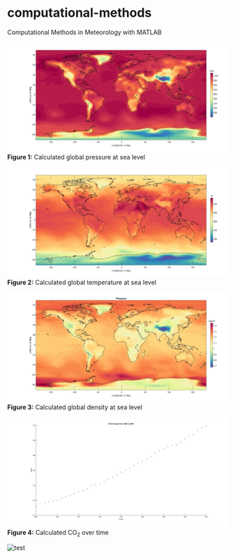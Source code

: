 # computational-methods
Computational Methods in Meteorology with MATLAB

![test](HW2/Figures/p1.jpg)**Figure 1:** Calculated global pressure at sea level

![test](HW2/Figures/t1.jpg)**Figure 2:** Calculated global temperature at sea level

![test](HW3/Figures/Pressure.jpg)**Figure 3:** Calculated global density at sea level

![test](HW6/Figures/Figure%201.jpg)**Figure 4:** Calculated CO<sub>2</sub> over time

![test](HW4/Figures/temperature%20profile.jpg)
